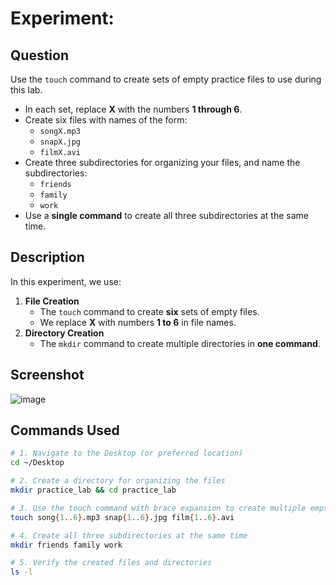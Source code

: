 # Experiment:  

## Question  
Use the `touch` command to create sets of empty practice files to use during this lab.  
- In each set, replace **X** with the numbers **1 through 6**.  
- Create six files with names of the form:  
  - `songX.mp3`  
  - `snapX.jpg`  
  - `filmX.avi`  
- Create three subdirectories for organizing your files, and name the subdirectories:  
  - `friends`  
  - `family`  
  - `work`  
- Use a **single command** to create all three subdirectories at the same time.  

## Description  

In this experiment, we use:  
1. **File Creation**  
   - The `touch` command to create **six** sets of empty files.  
   - We replace **X** with numbers **1 to 6** in file names.  
2. **Directory Creation**  
   - The `mkdir` command to create multiple directories in **one command**.  

## Screenshot  
![image](https://github.com/user-attachments/assets/0582dc6d-e9ed-4ad3-8a26-b138590d42cc)


## Commands Used  

```bash
# 1. Navigate to the Desktop (or preferred location)
cd ~/Desktop

# 2. Create a directory for organizing the files
mkdir practice_lab && cd practice_lab

# 3. Use the touch command with brace expansion to create multiple empty files
touch song{1..6}.mp3 snap{1..6}.jpg film{1..6}.avi

# 4. Create all three subdirectories at the same time
mkdir friends family work

# 5. Verify the created files and directories
ls -l
